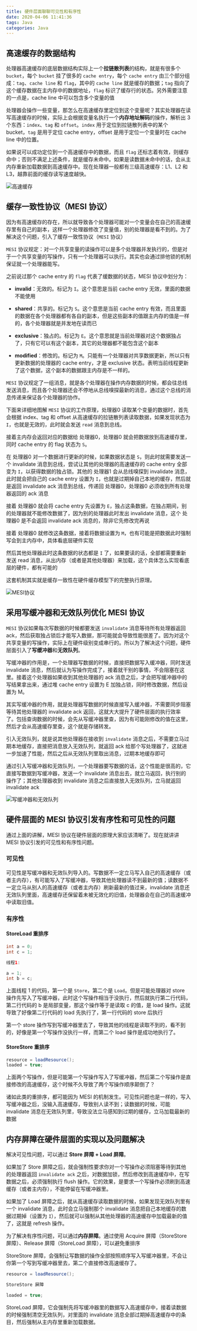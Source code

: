 ```yaml
---
title: 硬件层面聊聊可见性和有序性
date: 2020-04-06 11:41:36
tags: Java
categories: Java
---
```


## 高速缓存的数据结构

处理器高速缓存的底层数据结构实际上一个**拉链散列表**的结构，就是有很多个 `bucket`，每个 `bucket` 挂了很多的 `cache entry`，每个 `cache entry` 由三个部分组成：`tag`、`cache line` 和 `flag`，其中的 `cache line` 就是缓存的数据；`tag` 指向了这个缓存数据在主内存中的数据地址，`flag` 标识了缓存行的状态。另外需要注意的一点是，cache line 中可以包含多个变量的值



处理器会操作一些变量，那怎么在高速缓存里定位到这个变量呢？其实处理器在读写高速缓存的时候，实际上会根据变量名执行一个**内存地址解码**的操作，解析出 3 个东西：`index`、`tag` 和 `offset`。`index` 用于定位到拉链散列表中的某个 bucket，`tag` 是用于定位 cache entry，offset 是用于定位一个变量时在 cache line 中的位置。



如果说可以成功定位到一个高速缓存中的数据，而且 `flag` 还标志着有效，则缓存命中；否则不满足上述条件，就是缓存未命中。如果是读数据未命中的话，会从主内存重新加载数据到高速缓存中。现在处理器一般都有三级高速缓存：L1、L2 和 L3，越靠前面的缓存读写速度越快。

![高速缓存](硬件层面聊聊可见性和有序性/高速缓存.png)



## 缓存一致性协议（MESI 协议）

因为有高速缓存的存在，所以就导致各个处理器可能对一个变量会在自己的高速缓存里有自己的副本，这样一个处理器修改了变量值，别的处理器是看不到的。为了解决这个问题，引入了缓存一致性协议（`MESI` 协议）



`MESI` 协议规定：对一个共享变量的读操作可以是多个处理器并发执行的，但是对于一个共享变量的写操作，只有一个处理器可以执行。其实也会通过排他锁的机制保证就一个处理器能写。



之前说过那个 cache entry 的 `flag` 代表了缓数据的状态，MESI 协议中划分为：

- **invalid**：无效的。标记为 `I`。这个意思是当前 cache entry 无效，里面的数据不能使用

- **shared**：共享的。标记为 `S`。这个意思是当前 cache entry 有效，而且里面的数据在各个处理器都有各自的副本，但是这些副本的值跟主内存的值是一样的，各个处理器就是并发地在读而已

- **exclusive**：独占的。标记为 `E`。这个意思就是当前处理器对这个数据独占了，只有它可以有这个副本，其它的处理器都不能包含这个副本

- **modified**：修改的。标记为 `M`。只能有一个处理器对共享数据更新，所以只有更新数据的处理器的 cache entry，才是 exclusive 状态。表明当前线程更新了这个数据，这个副本的数据跟主内存是不一样的。



`MESI` 协议规定了一组消息，就是各个处理器在操作内存数据的时候，都会往总线发送消息，而且各个处理器还会不停地从总线嗅探最新的消息，通过这个总线的消息传递来保证各个处理器的协作。



下面来详细地图解 `MESI` 协议的工作原理，处理器0 读取某个变量的数据时，首先会根据 index、tag 和 offset 从高速缓存的拉链散列表读取数据，如果发现状态为 `I`，也就是无效的，此时就会发送 `read` 消息到总线。



接着主内存会返回对应的数据给 处理器0，处理器0 就会把数据放到高速缓存里，同时 cache entry 的 flag 状态为 `S`。



在 处理器0 对一个数据进行更新的时候，如果数据状态是 `S`，则此时就需要发送一个 invalidate 消息到总线，尝试让其他的处理器的高速缓存的 cache entry 全部变为 `I`，以获得数据的独占锁。其他的 处理器1 会从总线嗅探到 invalidate 消息，此时就会把自己的 cache entry 设置为 `I`，也就是过期掉自己本地的缓存，然后就是返回 invalidate ack 消息到总线，传递回 处理器0，处理器0 必须收到所有处理器返回的 ack 消息



接着 处理器0 就会将 cache entry 先设置为 `E`，独占这条数据，在独占期间，别的处理器就不能修改数据了，因为别的处理器此时发出 invalidate 消息，这个 处理器0 是不会返回 invalidate ack 消息的，除非它先修改完再说



接着 处理器0 就修改这条数据，接着将数据设置为 `M`，也有可能是把数据此时强制写会到主内存中，具体看底层硬件实现



然后其他处理器此时这条数据的状态都是 `I` 了，如果要读的话，全部都需要重新发送 read 消息，从出内存（或者是其他处理器）来加载，这个具体怎么实现看底层的硬件，都有可能的



这套机制其实就是缓存一致性在硬件缓存模型下的完整执行原理。

![MESI协议](硬件层面聊聊可见性和有序性/MESI协议.png)



## 采用写缓冲器和无效队列优化 MESI 协议

`MESI` 协议如果每次写数据的时候都要发送 `invalidate` 消息等待所有处理器返回 ack，然后获取独占锁后才能写入数据，那可能就会导致性能很差了。因为对这个共享变量的写操作，实际上在硬件级别变成串行的。所以为了解决这个问题，硬件层面引入了**写缓冲器**和**无效队列**。



写缓冲器的作用是，一个处理器写数据的时候，直接把数据写入缓冲器，同时发送 invalidate 消息，然后就认为写操作完成了，接着就干别的事情，不会阻塞在这里。接着这个处理器如果收到其他处理器的 ack 消息之后，才会把写缓冲器中的写结果拿出来，通过堆 cache entry 设置为 E 加独占锁，同时修改数据，然后设置为 M。



其实写缓冲器的作用，就是处理器写数据的时候直接写入缓冲器，不需要同步阻塞等待其他处理器的 invalidate ack 返回，这就大大提升了硬件层面的执行效率了。包括查询数据的时候，会先从写缓冲器里查，因为有可能刚修改的值在这里，然后才会从高速缓存里查，这个就是存储转发。



引入无效队列，就是说其他处理器在接收到 `invalidate` 消息之后，不需要立马过期本地缓存，直接把消息放入无效队列，就返回 ack 给那个写处理器了，这就进一步加速了性能，然后之后从无效队列里取出消息，过期本地缓存即可



通过引入写缓冲器和无效队列，一个处理器要写数据的话，这个性能是很高的，它直接写数据到写缓冲器，发送一个 invalidate 消息出去，就立马返回，执行别的操作了；其他处理器收到 invalidate 消息之后直接放入无效队列，立马就返回 invalidate ack

![写缓冲器和无效队列](硬件层面聊聊可见性和有序性/写缓冲器和无效队列.png)



## 硬件层面的 MESI 协议引发有序性和可见性的问题

通过上面的讲解，MESI 协议在硬件层面的原理大家应该清晰了。现在就讲讲 MESI 协议引发的可见性和有序性问题。



### 可见性

可见性是写缓冲器和无效队列导入的。写数据不一定立马写入自己的高速缓存（或者主内存），有可能写入了写缓冲器，导致其他处理器读不到最新的值；读数据不一定立马从别人的高速缓存（或者主内存）刷新最新的值过来，invalidate 消息还无效队列里面，高速缓存还保留着未被无效化的旧值，处理器会在自己的高速缓冲中读取旧值。



### 有序性

#### StoreLoad 重排序

```java
int a = 0;
int c = 1;

线程1:

a = 1;
int b = c;
```



上面线程 1 的代码，第一个是 `Store`，第二个是 `Load`。但是可能处理器对 store 操作先写入了写缓冲器，此时这个写操作相当于没执行，然后就执行第二行代码，第二行代码的 b 是局部变量，那这个操作等于是读取 c 的值，是 load 操作。这就导致了好像第二行代码的 load 先执行了，第一行代码的 store 后执行



第一个 store 操作写到写缓冲器里去了，导致其他的线程是读取不到的，看不到的，好像是第一个写操作没执行一样，而第二个 load 操作是成功地执行了。



#### StoreStore 重排序

```java
resource = loadResource();
loaded = true;
```



上面两个写操作，但是可能第一个写操作写入了写缓冲器，然后第二个写操作是直接修改的高速缓存，这个时候不久导致了两个写操作顺序颠倒了？



诸如此类的重排序，都可能因为 MESI 的机制发生。可见性问题也是一样的，写入写缓冲器之后，没输入高速缓存，导致别人读不到；读数据的时候，可能 invalidate 消息在无效队列里，导致没法立马感知到过期的缓存，立马加载最新的数据



## 内存屏障在硬件层面的实现以及问题解决

解决可见性问题，可以通过 **Store 屏障 + Load 屏障**。



如果加了 Store 屏障之后，就会强制性要求你对一个写操作必须阻塞等待到其他的处理器返回 `invalidate ack` 之后，对数据加锁，然后修改到高速缓存中，在写数据之后，必须强制执行 flush 操作。它的效果，是要求一个写操作必须刷到高速缓存（或者主内存），不能停留在写缓冲器里。



如果加了 Load 屏障之后，就从高速缓存读取数据的时候，如果发现无效队列里有一个 invalidate 消息，此时会立马强制那个 invalidate 消息把自己本地缓存的数据过期掉（设置为 `I`），然后就可以强制从其他处理器的高速缓存中加载最新的值了，这就是 refresh 操作。



为了解决有序性问题，可以通过**内存屏障**。通过使用 Acquire 屏障（StoreStore 屏障）、Release 屏障（StoreLoad 屏障），可以避免重排序



StoreStore 屏障，会强制让写数据的操作全部按照顺序写入写缓冲器里，不会让你第一个写到写缓冲器里去，第二个直接修改高速缓存了。



```java
resource = loadResource();

StoreStore 屏障

loaded = true;
```



StoreLoad 屏障，它会强制先将写缓冲器里的数据写入高速缓存中，接着读数据的时候强制清空无效队列，对里面的 invalidate 消息全部过期掉高速缓存中的条目，然后强制从主内存里重新加载数据。